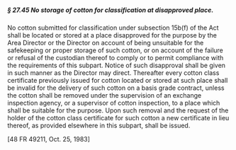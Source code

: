##### § 27.45 No storage of cotton for classification at disapproved place. #####

No cotton submitted for classification under subsection 15b(f) of the Act shall be located or stored at a place disapproved for the purpose by the Area Director or the Director on account of being unsuitable for the safekeeping or proper storage of such cotton, or on account of the failure or refusal of the custodian thereof to comply or to permit compliance with the requirements of this subpart. Notice of such disapproval shall be given in such manner as the Director may direct. Thereafter every cotton class certificate previously issued for cotton located or stored at such place shall be invalid for the delivery of such cotton on a basis grade contract, unless the cotton shall be removed under the supervision of an exchange inspection agency, or a supervisor of cotton inspection, to a place which shall be suitable for the purpose. Upon such removal and the request of the holder of the cotton class certificate for such cotton a new certificate in lieu thereof, as provided elsewhere in this subpart, shall be issued.

[48 FR 49211, Oct. 25, 1983]